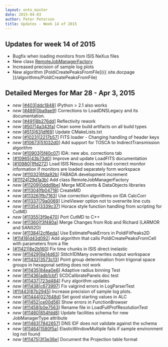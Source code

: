 ```yaml
---
layout: onto_master
date: 2015-04-03
author: Peter Peterson
title: Updates - Week 14 of 2015
---
```

Updates for week 14 of 2015
---------------------------
* Bugfix when loading monitors from ISIS NeXus files
* New class [RemoteJobManagerFactory](https://github.com/mantidproject/mantid/blob/master/Code/Mantid/Framework/API/src/RemoteJobManagerFactory.cpp)
* Increased precision of sample log plots
* New algorithm [PoldiCreatePeaksFromFile]({{ site.docpage }}/algorithms/PoldiCreatePeaksFromFile)

Detailed Merges for Mar 28 - Apr 3, 2015
----------------------------------------
* *new* \[[#403](https://github.com/mantidproject/mantid/pull/403)\|[ddc1848](https://github.com/mantidproject/mantid/commit/ddc18482fc08252de513bbd08d8e50febf256b36)\] IPython &gt; 2.1 also works
* *new* \[[#489](https://github.com/mantidproject/mantid/pull/489)\|[0ba9ae9](https://github.com/mantidproject/mantid/commit/0ba9ae9d9a8da8475e3f8c798cf3efd87952c4bd)\] Corrections to LoadDNSLegacy and its documentation.
* *new* \[[#491](https://github.com/mantidproject/mantid/pull/491)\|[8b276dd](https://github.com/mantidproject/mantid/commit/8b276ddccba88fcd81f15f2dce18fa2b73d1f715)\] Reflectivity rework
* *new* \[[#507](https://github.com/mantidproject/mantid/pull/507)\|[4a343fa](https://github.com/mantidproject/mantid/commit/4a343face40e9b0f539cb803eea785f62875edd8)\] Clean some build artifacts on all build types
* *new* \[[#513](https://github.com/mantidproject/mantid/pull/513)\|[631df69](https://github.com/mantidproject/mantid/commit/631df695bcbb78398af8459457c3149f92ccd662)\] Update CMakeLists.txt
* *new* \[[#10231](http://trac.mantidproject.org/mantid/ticket/10231)\|[2217b57](https://github.com/mantidproject/mantid/commit/2217b576871ce96f4f465f371b97f690fd94f2fc)\] FITS loader - Changing handling of header keys
* *new* \[[#10673](http://trac.mantidproject.org/mantid/ticket/10673)\|[51032d0](https://github.com/mantidproject/mantid/commit/51032d066bee1fddf2afad3fbf8c37d72e3389a4)\] Add support for TOSCA to IndirectTransmission algorithm
* *new* \[[#10903](http://trac.mantidproject.org/mantid/ticket/10903)\|[5f40c07](https://github.com/mantidproject/mantid/commit/5f40c07a58463ecac402aa4d55de565eee747882)\] IDA: new abs. corrections tab
* \[[#10965](http://trac.mantidproject.org/mantid/ticket/10965)\|[43b73d0](https://github.com/mantidproject/mantid/commit/43b73d0330fad09aeb2d9020dcaa71fa9b4d52d0)\] Improve and update LoadFITS documentation
* \[[#10980](http://trac.mantidproject.org/mantid/ticket/10980)\|[1ffd272](https://github.com/mantidproject/mantid/commit/1ffd2722641a7d2fc2f4bfbb380443ab196388b6)\] Load ISIS Nexus does not load correct monitor information if monitors are loaded separately form workspace
* *new* \[[#11032](http://trac.mantidproject.org/mantid/ticket/11032)\|[6fda92b](https://github.com/mantidproject/mantid/commit/6fda92bb10e8a8cfb946e950f161aa0a693324a8)\] FABADA development increment
* \[[#11124](http://trac.mantidproject.org/mantid/ticket/11124)\|[29d1a3b](https://github.com/mantidproject/mantid/commit/29d1a3b284775a11d7f0c6745d1f11eb02fbac8c)\] Add class RemoteJobManagerFactory
* *new* \[[#11209](http://trac.mantidproject.org/mantid/ticket/11209)\|[0ddd9be](https://github.com/mantidproject/mantid/commit/0ddd9bee9f16a93fc0eab1cdcc650c134bbbd247)\] Merge MDEvents &amp; DataObjects libraries
* *new* \[[#11304](http://trac.mantidproject.org/mantid/ticket/11304)\|[fb04718](https://github.com/mantidproject/mantid/commit/fb04718168e29edd9201fdab73fbd75b0e2da55a)\] CreateMD
* *new* \[[#11326](http://trac.mantidproject.org/mantid/ticket/11326)\|[ffb7163](https://github.com/mantidproject/mantid/commit/ffb7163d7b832a5a144d76ec8b968ef604dd7c5d)\] Use correction algorithms on IDA CalcCorr
* *new* \[[#11337](http://trac.mantidproject.org/mantid/ticket/11337)\|[79a0069](https://github.com/mantidproject/mantid/commit/79a006916674c5eba7f965799a33b6676101d1b8)\] LineViewer option not to overwrite line cuts
* *new* \[[#11354](http://trac.mantidproject.org/mantid/ticket/11354)\|[3339c37](https://github.com/mantidproject/mantid/commit/3339c377dff094abf0d6fb6b43cef4d88b5f869d)\] Horace style function handling from scripting for CutMD
* *new* \[[#11355](http://trac.mantidproject.org/mantid/ticket/11355)\|[3f9e470](https://github.com/mantidproject/mantid/commit/3f9e470ea02d6ae84b471b8d4bc75bd5b186b831)\] Port CutMD to C++
* *new* \[[#11360](http://trac.mantidproject.org/mantid/ticket/11360)\|[f3f480a](https://github.com/mantidproject/mantid/commit/f3f480a2569c7a4a34e896b18e2bbe564ee08196)\] Merge Changes from Rob and Richard (LARMOR and SANS2D)
* *new* \[[#11384](http://trac.mantidproject.org/mantid/ticket/11384)\|[2cf6eda](https://github.com/mantidproject/mantid/commit/2cf6eda22c2a87b19d3e5151fe1842445a1c6f30)\] Use EstimatePeakErrors in PoldiFitPeaks2D
* \[[#11418](http://trac.mantidproject.org/mantid/ticket/11418)\|[d43d092](https://github.com/mantidproject/mantid/commit/d43d09240fa83ae9375f97ab71b949df25521249)\] Add algorithm that calls PoldiCreatePeaksFromCell with parameters from a file
* \[[#11421](http://trac.mantidproject.org/mantid/ticket/11421)\|[8e2b160](https://github.com/mantidproject/mantid/commit/8e2b160c7983e9ece7f7a67c0a793b99eb8e6be3)\] Fix time chunks in ISIS direct inelastic
* *new* \[[#11429](http://trac.mantidproject.org/mantid/ticket/11429)\|[9a14d63](https://github.com/mantidproject/mantid/commit/9a14d63e12a75d76df1aa657cf6c869832eccd2a)\] Stitch1DMany overwrites output workspace
* *new* \[[#11432](http://trac.mantidproject.org/mantid/ticket/11432)\|[3573c13](https://github.com/mantidproject/mantid/commit/3573c135d98a419e09d9fc92e531624f1b6da89d)\] Point group determination from trigonal space groups in hexagonal setting does not work
* *new* \[[#11435](http://trac.mantidproject.org/mantid/ticket/11435)\|[84ea0e6](https://github.com/mantidproject/mantid/commit/84ea0e61d61d6127e12945ef656ab5f065213856)\] Adaptive radius binning Test
* *new* \[[#11436](http://trac.mantidproject.org/mantid/ticket/11436)\|[adb1cbf](https://github.com/mantidproject/mantid/commit/adb1cbfa90b39570da673f0dc0ccc85bb98811da)\] SCDCalibratePanels doc test
* *new* \[[#11437](http://trac.mantidproject.org/mantid/ticket/11437)\|[723d484](https://github.com/mantidproject/mantid/commit/723d48483c8fc53b4851e440c9e8f72a5101c736)\] Fury algorithm updates
* *new* \[[#11438](http://trac.mantidproject.org/mantid/ticket/11438)\|[c673997](https://github.com/mantidproject/mantid/commit/c673997b561d268b5e55b4be2a7b688ce61d6cc7)\] Fix valgrind errors in LogParserTest
* \[[#11443](http://trac.mantidproject.org/mantid/ticket/11443)\|[87b2945](https://github.com/mantidproject/mantid/commit/87b2945db403a6bf173b5a256d05c3b76211509c)\] Increase precision of sample log plots.
* *new* \[[#11444](http://trac.mantidproject.org/mantid/ticket/11444)\|[027648d](https://github.com/mantidproject/mantid/commit/027648d2ffa1660ca784a69effcb5288d6c8c895)\] Set good starting values in ALC
* *new* \[[#11452](http://trac.mantidproject.org/mantid/ticket/11452)\|[ce00d56](https://github.com/mantidproject/mantid/commit/ce00d56bad5bfc81318dcd78444decb74d5ad396)\] Show errors in FunctionBrowser
* *new* \[[#11458](http://trac.mantidproject.org/mantid/ticket/11458)\|[b0e7563](https://github.com/mantidproject/mantid/commit/b0e75634cddf3a65f44a5e5ff4631355df1d4400)\] Rename file in LoadFullProfResolutionTest
* *new* \[[#11460](http://trac.mantidproject.org/mantid/ticket/11460)\|[854fdd8](https://github.com/mantidproject/mantid/commit/854fdd818ca36904e07bbfa5e65747ba1c6d7b4e)\] Update facilities schema for new JobManagerType attribute
* *new* \[[#11463](http://trac.mantidproject.org/mantid/ticket/11463)\|[7842657](https://github.com/mantidproject/mantid/commit/7842657d8d619e550ee28b2724dc6ee6edf65c62)\] DNS IDF does not validate against the schema
* *new* \[[#11464](http://trac.mantidproject.org/mantid/ticket/11464)\|[1580f5a](https://github.com/mantidproject/mantid/commit/1580f5a1de755601a78d3b7b593d2c82a35743bc)\] ElasticWindowMultiple fails if sample environment log not found
* *new* \[[#11475](http://trac.mantidproject.org/mantid/ticket/11475)\|[3f3e36e](https://github.com/mantidproject/mantid/commit/3f3e36e811707ed95fc3a460b6e27a9f5f461235)\] Document the Projection table format
